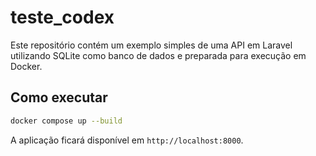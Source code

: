 # teste_codex

Este repositório contém um exemplo simples de uma API em Laravel utilizando
SQLite como banco de dados e preparada para execução em Docker.

## Como executar

```bash
docker compose up --build
```

A aplicação ficará disponível em `http://localhost:8000`.
